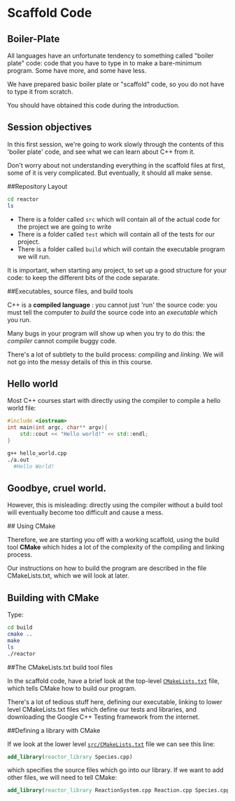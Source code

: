 Scaffold Code
=============

Boiler-Plate
------------

All languages have an unfortunate tendency to something called "boiler plate" code: 
code that you have to type in to make a bare-minimum program. Some have more, and some have less.

We have prepared basic boiler plate or "scaffold"
code, so you do not have to type it from scratch. 

You should have obtained this code during the introduction.

## Session objectives

In this first session, we're going to work slowly through the contents of this 'boiler plate' code, and see
what we can learn about C++ from it. 

Don't worry about not understanding everything in the
scaffold files at first, some of it is very complicated. But eventually, it should all make sense.

##Repository Layout

``` Bash
cd reactor
ls
```

* There is a folder called `src` which will contain all of the actual code for the project we are going to write
* There is a folder called `test` which will contain all of the tests for our project.
* There is a folder called `build` which will contain the executable program we will run.

It is important, when starting any project, to set up a good structure for your code: 
to keep the different bits of the code separate.

##Executables, source files, and build tools

C++ is a **compiled language** : you cannot just 'run' the source code: you must tell the computer to *build*
the source code into an *executable* which you run. 

Many bugs in your program will show up when you try to do this: the 
*compiler* cannot compile buggy code. 

There's a lot of subtlety to the build process: *compiling* and *linking*. We will not go
into the messy details of this in this course.

## Hello world

Most C++ courses start with directly using the compiler to compile a hello world file:

``` cpp
#include <iostream>
int main(int argc, char** argv){
	std::cout << "Hello world!" << std::endl;
}
```
``` Bash
g++ hello_world.cpp
./a.out
  #Hello World!
```

## Goodbye, cruel world.

However, this is misleading: directly using the compiler without a build tool will eventually become too difficult and cause a mess.

## Using CMake

Therefore, we are starting you off with a working scaffold, using the build tool **CMake** which hides a lot of the complexity of the compiling and linking process.

Our instructions on how to build the program are described in the file CMakeLists.txt, which we will look at later.

## Building with CMake

Type:

``` Bash
cd build
cmake ..
make
ls
./reactor
```

##The CMakeLists.txt build tool files

In the scaffold code, have a brief look at the top-level [`CMakeLists.txt`](https://github.com/UCL/rsd-cppcourse-example/blob/master/reactor/CMakeLists.txt) file, which tells CMake how to build our program.

There's a lot of tedious stuff here, defining our executable, linking to lower level CMakeLists.txt files which
define our tests and libraries, and downloading the Google C++ Testing framework from the internet.

##Defining a library with CMake

If we look at the lower level [`src/CMakeLists.txt`](https://github.com/UCL/rsd-cppcourse-example/blob/master/reactor/src/CMakeLists.txt) file we can see this line:

``` CMake
add_library(reactor_library Species.cpp)
```

which specifies the source files which go into our library. If we want to add other files,
we will need to tell CMake:

``` CMake
add_library(reactor_library ReactionSystem.cpp Reaction.cpp Species.cpp)
```
